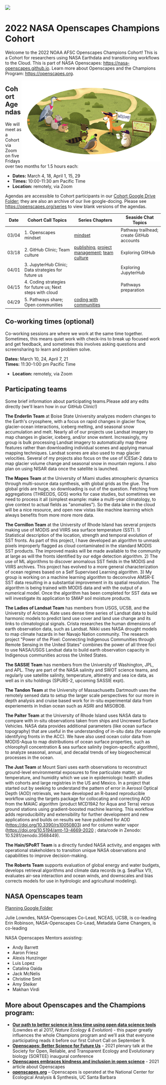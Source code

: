 <a align="left" href="https://github.com/nasa-openscapes/2022-nasa/"><img src="https://github.githubassets.com/images/modules/logos_page/GitHub-Mark.png" width="35px"></a>

# 2022 NASA Openscapes Champions Cohort

Welcome to the 2022 NOAA AFSC Openscapes Champions Cohort! This is a Cohort for researchers using NASA Earthdata and transitioning workflows to the Cloud. This is part of NASA Openscapes: <https://nasa-openscapes.github.io>. Learn more about Openscapes and the Champions Program: <https://openscapes.org>. 

<img align="right" src="horst-champions-trailhead.png" width="450">  

## Cohort Agendas

We will meet as a Cohort via Zoom on five Fridays over two months for 1.5 hours each:  

- **Dates:** March 4, 18, April 1, 15, 29
- **Times:** 10:00-11:30 am Pacific Time
- **Location:** remotely, via Zoom


Agendas are accessible to Cohort participants in our [Cohort Google Drive Folder](https://drive.google.com/drive/folders/1d9gSLy5c7KjbgdADI4vSY-yNQnXP07eU?usp=sharing); they are also an archive of our live google-docing. Please see <https://openscapes.org/series> to view blank versions of the agendas. 

Date | Cohort Call Topics          | Series Chapters |      Seaside Chat Topics
----| ------------------|----------------------|--------------------------------
03/04 | 1. Openscapes mindset | [mindset](https://openscapes.github.io/series/mindset) | Pathway trailhead; create GitHub accounts 
03/18 | 2. GitHub Clinic; Team culture <br> | [publishing](https://openscapes.github.io/series/github-pub), [project management](https://openscapes.github.io/series/github-issues); [team culture](https://openscapes.github.io/series/team-culture) | Exploring GitHub 
04/01 | 3. JupyterHub Clinic; Data strategies for future us |  | Exploring JupyterHub
04/15 | 4. Coding strategies for future us; Next steps with cloud |  | Pathways preparation
04/29 | 5. Pathways share; Open communities | [coding with communities](https://openscapes.github.io/series/communities) | 

## Co-working times (optional)

Co-working sessions are where we work at the same time together. Sometimes, this means quiet work with check-ins to break up focused work and get feedback, and sometimes this involves asking questions and screensharing to learn and problem solve.

**Dates:** March 10, 24, April 7, 21  
**Times:** 11:30-1:00 pm Pacific Time
- **Location:** remotely, via Zoom

## Participating teams
Some brief information about participating teams.Please add any edits directly (we'll learn how in our GitHub Clinic!)

**The Enderlin Team** at Boise State University analyzes modern changes to the Earth's cryosphere, with a focus on rapid changes in glacier flow, glacier-ocean interactions, iceberg melting, and seasonal snow accumulation and melt. Nearly all of our projects use Landsat imagery to map changes in glacier, iceberg, and/or snow extent. Increasingly, my group is bulk processing Landsat imagery to automatically map these features rather than downloading individual scenes and applying manual mapping techniques. Landsat scenes are also used to map glacier velocities. Several of my projects also focus on the use of ICESat-2 data to map glacier volume change and seasonal snow in mountain regions. I also plan on using NISAR data once the satellite is launched.

**The Mapes Team** at the University of Miami studies atmospheric dynamics through multi-source data synthesis, with global grids as the glue. The global grids are huge, so downloading is out of the question. Fetching from aggregations (THREDDS, GDS) works for case studies, but sometimes we need to process it all (simplest example: make a multi-year climatology, to give context to actual fields as "anomalies"). So the data lake in the cloud will be a nice resource, and open new vistas like machine learning which always benefits from more more more data. 

**The Cornillon Team** at the University of Rhode Island has several projects making use of MODIS and VIIRS sea surface temperature (SST). 1) Statistical description of the location, strength and temporal evolution of SST fronts. As part of this project, I have developed an algorithm to unmask pixels improperly flagged as cloud contaminated in the standard MODIS SST products. The improved masks will be made available to the community at large as will the fronts identified by our edge detection algorithm. 2) The use of ML algorithms to discover anomalous SST fields in the MODIS and VIIRS archives. This project has evolved to a more general characterization of ocean regimes based on a Self Supervised Learning algorithm. 3) My group is working on a machine learning algorithm to deconvolve AMSR-E SST data resulting in a substantial improvement in its spatial resolution. The algorithm is being trained with MODIS data and with the output of a numerical model. Once the algorithm has been completed for SST data we will investigate its application to SMAP soil moisture products.

**The Ladies of Landsat Team** has members from USGS, UCSB, and the University of Arizona. Kate uses dense time series of Landsat data to build harmonic models to predict land use cover and land use change and its links to climatological signals. Crista researches the human dimensions of earth observation data, such as Landsat. Nikki uses NASA drought models to map climate hazards in her Navajo Nation community. The research project "Power of the Pixel: Connecting Indigenous Communities through Remote Sensing in the United States" combines the power of all three foci to use NASA/USGS Landsat data to build earth observation capacity in Indigenous communities across the United States.

**The SASSIE Team** has members from the University of Washington, JPL, and APL. They are part of the NASA salinity and SWOT science teams, and regularly use satellite salinity, temperature, altimetry and sea ice data, as well as in situ holdings (SPURS-2, upcoming SASSIE expt).

**The Tandon Team** at the University of Massachusetts Dartmouth uses the remotely sensed data to setup the larger scale perspectives for our more in depth analysis and cruise based work for in-situ experimental data from experiements in Indian ocean such as ASIRI and MISOBOB.

**The Palter Team** at the University of Rhode Island uses NASA data to compare with in-situ observations taken from ships and Uncrewed Surface Vehicles. NASA data provides additional parameters (like ocean surface topography) that are useful in the understanding of in-situ data (for example identifying fronts in the ACC). We have also used ocean color data from MODIS-Aqua to map distributions of ocean surface properties, such as chlorophyll concentration & sea surface salinity (region-specific algorithm), to analyze seasonal, annual, and decadal trends of key biogeochemical processes in the ocean.

**The Just Team** at Mount Siani uses earth observations to reconstruct ground-level environmental exposures to fine particulate matter, air temperature, and humidity which we use in epidemiologic health studies with cohorts and large registries in the US and Mexico. In a project that started out by seeking to understand the pattern of error in Aerosol Optical Depth (AOD) retrievals, we have developed an R-based reproducible workflow using the targets package for collocating and correcting AOD from the MAIAC algorithm (product MCD19A2 for Aqua and Terra) versus ground stations using gradient-boosted machine learning. This workflow adds reproducibility and extensibility for further development and new applications and builds on results we have published for AOD (https://doi.org/10.3390/rs10050803) and for column water vapor (https://doi.org/10.5194/amt-13-4669-2020 ; data/code in Zenodo: 10.5281/zenodo.3568449).

**The Hain/SPoRT Team** is a directly funded NASA activity, and engages with operational stakeholders to transition unique NASA observations and capabilities to improve decision-making. 

**The Roberts Team** supports evaluation of global energy and water budgets, develops retrieval algorithms and climate data records (e.g. SeaFlux V1), evaluates air-sea interaction and ocean winds, and downscales and bias corrects models for use in hydrologic and agricultural modeling).
















## NASA Openscapes team

[Planning Google Folder](https://drive.google.com/drive/folders/1MGA2R7qJOJD2l5kpzXJ5I29sHfMPL5Kx?usp=sharing)

Julie Lowndes, NASA-Openscapes Co-Lead, NCEAS, UCSB, is co-leading
Erin Robinson, NASA-Openscapes Co-Lead, Metadata Game Changers, is co-leading

NASA Openscapes Mentors assisting: 

- Andy Barrett
- Aaron Friesz
- Alexis Hunzinger
- Luis Lopez
- Catalina Oaida
- Jack McNelis
- Christine Smit
- Amy Steiker
- Makhan Virdi

## More about Openscapes and the Champions program:

* **[Our path to better science in less time using open data science tools](https://www.nature.com/articles/s41559-017-0160)** (Lowndes et al 2017, _Nature Ecology & Evolution_) - this paper greatly influences the whole Champions program and we’ll ask that everyone participating reads it before our first Cohort Call on September 9. 
* **[Openscapes: Better Science for Future Us](https://docs.google.com/presentation/d/1HGw4P095-lblHiGQHXYidHiVysjrPxuojxTxKtE13vk/edit#slide=id.ge2b7c2f974_0_2017)** - 2021 plenary talk at the Society for Open, Reliable, and Transparent Ecology and Evolutionary biology (SORTEE) inaugural conference 
* **[Openscapes embraces kindness and inclusion in open science](https://sparcopen.org/impact-story/openscapes-embraces-kindness-and-inclusion-of-open-science/)** - 2021 article about Openscapes
* **[openscapes.org](https://openscapes.org/)** – Openscapes is operated at the National Center for Ecological Analysis & Synthesis, UC Santa Barbara


